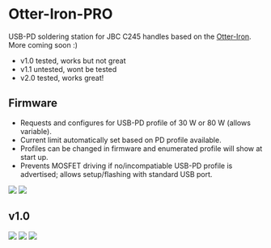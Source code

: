 # Otter-Iron-PRO

USB-PD soldering station for JBC C245 handles based on the [Otter-Iron](https://github.com/Jan--Henrik/Otter-Iron). More coming soon :)

 - v1.0 tested, works but not great
 - v1.1 untested, wont be tested
 - v2.0 tested, works great!

## Firmware

 - Requests and configures for USB-PD profile of 30 W or 80 W (allows variable).
 - Current limit automatically set based on PD profile available.
 - Profiles can be changed in firmware and enumerated profile will show at start up.
 - Prevents MOSFET driving if no/incompatiable USB-PD profile is advertised; allows setup/flashing with standard USB port.

![](https://pbs.twimg.com/media/EW4WcY-XYAIYt2b?format=jpg&name=large)
![](https://pbs.twimg.com/media/EW4WdAkWAAAsa6j?format=jpg&name=large)

## v1.0

![](https://pbs.twimg.com/media/EVauc80WkAMILvw?format=jpg&name=large)
![](https://pbs.twimg.com/media/EVaudfYXYAUYDhm?format=jpg&name=4096x4096)
![](https://pbs.twimg.com/media/EVaueMVXQAEkEDh?format=jpg&name=large)
